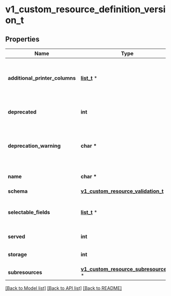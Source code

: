# v1_custom_resource_definition_version_t

## Properties
Name | Type | Description | Notes
------------ | ------------- | ------------- | -------------
**additional_printer_columns** | [**list_t**](v1_custom_resource_column_definition.md) \* | additionalPrinterColumns specifies additional columns returned in Table output. See https://kubernetes.io/docs/reference/using-api/api-concepts/#receiving-resources-as-tables for details. If no columns are specified, a single column displaying the age of the custom resource is used. | [optional] 
**deprecated** | **int** | deprecated indicates this version of the custom resource API is deprecated. When set to true, API requests to this version receive a warning header in the server response. Defaults to false. | [optional] 
**deprecation_warning** | **char \*** | deprecationWarning overrides the default warning returned to API clients. May only be set when &#x60;deprecated&#x60; is true. The default warning indicates this version is deprecated and recommends use of the newest served version of equal or greater stability, if one exists. | [optional] 
**name** | **char \*** | name is the version name, e.g. “v1”, “v2beta1”, etc. The custom resources are served under this version at &#x60;/apis/&lt;group&gt;/&lt;version&gt;/...&#x60; if &#x60;served&#x60; is true. | 
**schema** | [**v1_custom_resource_validation_t**](v1_custom_resource_validation.md) \* |  | [optional] 
**selectable_fields** | [**list_t**](v1_selectable_field.md) \* | selectableFields specifies paths to fields that may be used as field selectors. A maximum of 8 selectable fields are allowed. See https://kubernetes.io/docs/concepts/overview/working-with-objects/field-selectors | [optional] 
**served** | **int** | served is a flag enabling/disabling this version from being served via REST APIs | 
**storage** | **int** | storage indicates this version should be used when persisting custom resources to storage. There must be exactly one version with storage&#x3D;true. | 
**subresources** | [**v1_custom_resource_subresources_t**](v1_custom_resource_subresources.md) \* |  | [optional] 

[[Back to Model list]](../README.md#documentation-for-models) [[Back to API list]](../README.md#documentation-for-api-endpoints) [[Back to README]](../README.md)


